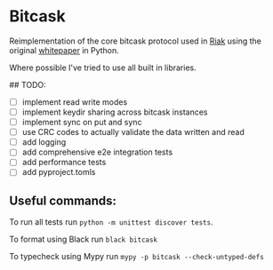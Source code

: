 # Bitcask

Reimplementation of the core bitcask protocol used in [Riak](https://riak.com/)
using the original [whitepaper](https://riak.com/assets/bitcask-intro.pdf) in Python.

Where possible I've tried to use all built in libraries.

## TODO:

- [ ] implement read write modes
- [ ] implement keydir sharing across bitcask instances
- [ ] implement sync on put and sync
- [ ] use CRC codes to actually validate the data written and read
- [ ] add logging
- [ ] add comprehensive e2e integration tests
- [ ] add performance tests
- [ ] add pyproject.tomls

## Useful commands:

To run all tests run `python -m unittest discover tests`.

To format using Black run `black bitcask`

To typecheck using Mypy run `mypy -p bitcask --check-untyped-defs`
